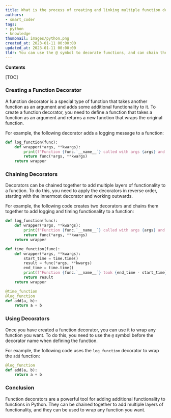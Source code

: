 ```yaml
---
title: What is the process of creating and linking multiple function decorators?
authors:
- smart_coder
tags:
- python
- knowledge
thumbnail: images/python.png
created_at: 2023-01-11 00:00:00
updated_at: 2023-01-11 00:00:00
tldr: You can use the @ symbol to decorate functions, and can chain them together by nesting them one inside the other.
---
```


**Contents**

[TOC]

### Creating a Function Decorator

A function decorator is a special type of function that takes another function as an argument and adds some additional functionality to it. To create a function decorator, you need to define a function that takes a function as an argument and returns a new function that wraps the original function.

For example, the following decorator adds a logging message to a function:

```python
def log_function(func):
    def wrapper(*args, **kwargs):
        print(f"Function {func.`__name__`} called with args {args} and kwargs {kwargs}")
        return func(*args, **kwargs)
    return wrapper
```

### Chaining Decorators

Decorators can be chained together to add multiple layers of functionality to a function. To do this, you need to apply the decorators in reverse order, starting with the innermost decorator and working outwards.

For example, the following code creates two decorators and chains them together to add logging and timing functionality to a function:

```python
def log_function(func):
    def wrapper(*args, **kwargs):
        print(f"Function {func.`__name__`} called with args {args} and kwargs {kwargs}")
        return func(*args, **kwargs)
    return wrapper

def time_function(func):
    def wrapper(*args, **kwargs):
        start_time = time.time()
        result = func(*args, **kwargs)
        end_time = time.time()
        print(f"Function {func.`__name__`} took {end_time - start_time} seconds to execute")
        return result
    return wrapper

@time_function
@log_function
def add(a, b):
    return a + b
```

### Using Decorators

Once you have created a function decorator, you can use it to wrap any function you want. To do this, you need to use the `@` symbol before the decorator name when defining the function.

For example, the following code uses the `log_function` decorator to wrap the `add` function:

```python
@log_function
def add(a, b):
    return a + b
```

### Conclusion

Function decorators are a powerful tool for adding additional functionality to functions in Python. They can be chained together to add multiple layers of functionality, and they can be used to wrap any function you want.
